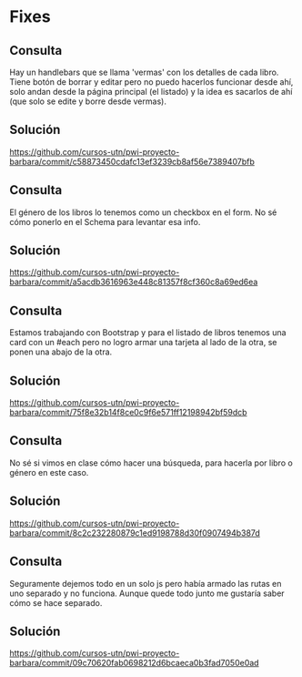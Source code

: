 # Fixes

## Consulta
Hay un handlebars que se llama 'vermas' con los detalles de cada libro. Tiene botón de borrar y editar pero no puedo hacerlos funcionar desde ahí, solo andan desde la página principal (el listado) y la idea es sacarlos de ahí (que solo se edite y borre desde vermas).

## Solución

https://github.com/cursos-utn/pwi-proyecto-barbara/commit/c58873450cdafc13ef3239cb8af56e7389407bfb


## Consulta
El género de los libros lo tenemos como un checkbox en el form. No sé cómo ponerlo en el Schema para levantar esa info.


## Solución
https://github.com/cursos-utn/pwi-proyecto-barbara/commit/a5acdb3616963e448c81357f8cf360c8a69ed6ea


## Consulta
Estamos trabajando con Bootstrap y para el listado de libros tenemos una card con un #each pero no logro armar una tarjeta al lado de la otra, se ponen una abajo de la otra.

## Solución
https://github.com/cursos-utn/pwi-proyecto-barbara/commit/75f8e32b14f8ce0c9f6e571ff12198942bf59dcb

## Consulta
No sé si vimos en clase cómo hacer una búsqueda, para hacerla por libro o género en este caso.

## Solución
https://github.com/cursos-utn/pwi-proyecto-barbara/commit/8c2c232280879c1ed9198788d30f0907494b387d

## Consulta
Seguramente dejemos todo en un solo js pero había armado las rutas en uno separado y no funciona. Aunque quede todo junto me gustaría saber cómo se hace separado.


## Solución
https://github.com/cursos-utn/pwi-proyecto-barbara/commit/09c70620fab0698212d6bcaeca0b3fad7050e0ad
